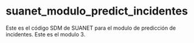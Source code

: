 # suanet_modulo_predict_incidentes
Este es el código SDM de SUANET para el modulo de predicción de incidentes. Este es el modulo 3.
